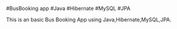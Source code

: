 #BusBooking app
#Java
#Hibernate
#MySQL
#JPA

This is an basic Bus Booking App using Java,Hibernate,MySQL,JPA.
